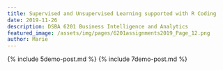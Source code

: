 ```yaml
---
title: Supervised and Unsupervised Learning supported with R Coding
date: 2019-11-26 
description: DSBA 6201 Business Intelligence and Analytics 
featured_image: /assets/img/pages/6201assignments2019_Page_12.png
author: Marie
---
```


{% include 5demo-post.md %}
{% include 7demo-post.md %}
